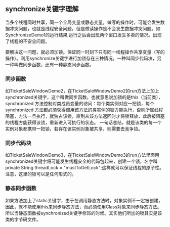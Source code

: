 ## synchronize关键字理解
当多个线程同时共享，同一个全局变量或静态变量，做写的操作时，可能会发生数据冲突问题，也就是线程安全问题。但是做读操作是不会发生数据冲突问题。如SynchronizeDemo1的运行结果,运行之后会出现两个窗口发生多卖的情况。出现了线程的不安全问题。

要解决这一问题，就必须加锁。保证同一时刻下只有同一线程操作共享变量（写的操作）。利用synchronize关键字进行加锁存在三种情况。一种叫同步代码块，另一种叫做同步函数，还有一种静态同步函数。

### 同步函数
如TicketSaleWindowDemo2，在TicketSaleWindowDemo2的run方法上加上synchronized关键字，这个叫做同步函数。也就意思说加锁的是this（当前类），synchronized 方法控制对类成员变量的访问：每个类实例对应一把锁，每个 synchronized 方法都必须获得调用该方法的类实例的锁方能执行，否则所属线程阻塞，方法一旦执行，就独占该锁，直到从该方法返回时才将锁释放，此后被阻塞的线程方能获得该锁，重新进入可执行的状态。
一句话总结，就是该类的每一个实例对象都携带一把锁，若存在该实例对象被共享，则需要去竞争锁。
### 同步代码块
如TicketSaleWindowDemo3，在TicketSaleWindowDemo3的run方法里面用synchronized关键字将可能发生线程安全的代码包起来，创建一个锁，名字叫private String threadLock = "mustToGetLock";这样就可以保证线程的原子性。注意，这里的锁可以是任何形式的。
### 静态同步函数
如果方法加上了static关键字，由于在调用静态方法时，对象实例不一定被创建，因此，就不能使用this来同步静态方法，而必须使用Class对象来同步静态方法。所以当静态函数被synchronized关键字修饰的时候。其实他们所加的锁其实是该类的字节码文件。
